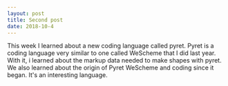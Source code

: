 ```yaml
---
layout: post
title: Second post
date: 2018-10-4
---
```

This week I learned about a new coding language called pyret. Pyret is a coding language very similar to one called WeScheme that 
I did last year. With it, i learned about the markup data needed to make shapes with pyret. We also learned about the origin of Pyret
WeScheme and coding since it began. It's an interesting language.
